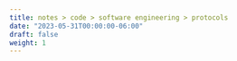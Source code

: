 ```yaml
---
title: notes > code > software engineering > protocols
date: "2023-05-31T00:00:00-06:00"
draft: false
weight: 1
---
```

